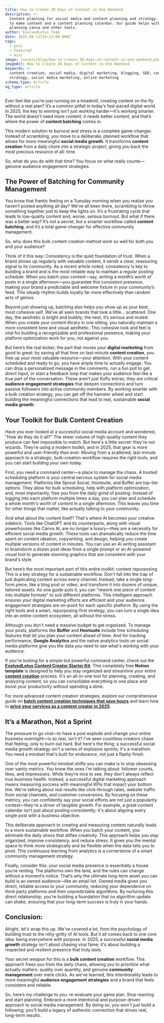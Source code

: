 ```yaml
---
title: How to Create 30 Days of Content in One Weekend
description: >-
  Content planning for social media and content planning and strategy. Learn how
  to make content and a content planning calendar. Our guide helps with content
  planning canva and other tools.
author: EvolvedLotus Team
date: 2025-08-11T19:23:00.000Z
tags:
  - post
  - featured
  - misc
image: /assets/blog/how-to-create-30-days-of-content-in-one-weekend.png
imageAlt: How to Create 30 Days of Content in One Weekend
keywords: >-
  content creation, social media, digital marketing, blogging, SEO, content
  strategy, social media marketing, online marketing
schema_type: Article
og_type: article
---
```

Ever feel like you’re just running on a treadmill, creating content on the fly without a real plan? It’s a common pitfall in today’s fast-paced digital world. In 2025, the key to winning isn't just working harder—it's working smarter. The world doesn't need more content; it needs better content, and that’s where the power of **content batching** comes in.

This modern solution to burnout and stress is a complete game-changer. Instead of scrambling, you move to a deliberate, planned workflow that allows for more meaningful **social media growth**. It transforms **content creation** from a daily chore into a strategic project, giving you back the most precious resource of all: time.

So, what do you do with that time? You focus on what really counts—genuine audience engagement strategies.





## **The Power of Batching for Community Management**

You know that frantic feeling on a Tuesday morning when you realize you haven’t posted anything all day? We’ve all been there, scrambling to throw something together just to keep the lights on. It’s a frustrating cycle that leads to low-quality content and, worse, serious burnout. But what if there was a better way? It’s not a secret, but a smarter workflow called **content batching**, and it’s a total game-changer for effective community management.

So, why does this bulk content creation method work so well for both you and your audience?

Think of it this way: Consistency is the quiet foundation of trust. When a brand shows up regularly with valuable content, it sends a clear, reassuring signal to its community. As a recent article noted, consistency is key to building a brand and is the most reliable way to maintain a regular posting schedule. When you batch your content—say, writing a month’s worth of posts in a single afternoon—you guarantee this consistent presence, making your brand a predictable and welcome fixture in your community’s feed. This steady rhythm builds loyalty far more effectively than random acts of genius.

Beyond just showing up, batching also helps you show up as your best, most cohesive self. We’ve all seen brands that look a little... scattered. One day, the aesthetic is bright and bubbly; the next, it’s serious and muted. When you create your content library in one sitting, you naturally maintain a more consistent tone and visual aesthetic. This cohesive look and feel is vital for building a recognizable and professional presence, making your platform optimization work for you, not against you.

But here’s the real kicker, the part that moves your **digital marketing** from good to great: by saving all that time on last-minute **content creation**, you free up your most valuable resource—your attention. With your content scheduled and ready to go, you have ample time to actually engage. You can drop a personalized message in the comments, run a fun poll to get direct input, or start a feedback loop that makes your audience feel like a true part of the conversation. These aren’t just fluffy extras; they are critical **audience engagement strategies** that deepen connections and turn passive followers into active community members. By working smarter with a bulk creation strategy, you can get off the hamster wheel and start building the meaningful connections that lead to real, sustainable **social media growth**.





## **Your Toolkit for Bulk Content Creation** 

Have you ever looked at a successful social media account and wondered, "How do they do it all?" The sheer volume of high-quality content they produce can feel impossible to match. But here's a little secret: they're not wizards. They’re using a modern toolkit, and in 2025, that gear is more powerful and user-friendly than ever. Moving from a scattered, last-minute approach to a strategic, bulk-creation workflow requires the right tools, and you can start building your own today.

First, you need a command center—a place to manage the chaos. A trusted scheduling platform is your central nervous system for social media management. Platforms like Sprout Social, Hootsuite, and Buffer are top-tier options. They allow for bulk scheduling, help with platform optimization, and, most importantly, free you from the daily grind of posting. Instead of logging into each platform multiple times a day, you can plan and schedule a whole month's worth of content in a single afternoon. This leaves you time for other things that matter, like actually talking to your community.

And what about the content itself? That's where AI becomes your creative sidekick. Tools like ChatGPT and its counterparts, along with visual powerhouses like Canva AI, are no longer a luxury—they are a necessity for efficient social media growth. These tools can dramatically reduce the time spent on content ideation, copywriting, and design, helping you create multiple versions of content in minutes. You can use an AI writing assistant to brainstorm a dozen post ideas from a single prompt or an AI-powered visual tool to generate stunning graphics that are consistent with your brand's style.

But here’s the most important part of this entire toolkit: content repurposing. This is a key strategy for a sustainable workflow. Don't fall into the trap of just duplicating content across every channel. Instead, take a single long-form piece, like a blog post or video, and transform it into dozens of unique, tailored assets. As one guide puts it, you can "rework one piece of content into multiple formats" to suit different platforms. This intelligent approach ensures your digital marketing efforts are efficient and your audience engagement strategies are on-point for each specific platform. By using the right tools and a smart, repurposing-first strategy, you can turn a single idea into an entire content ecosystem, all without the stress.

Although you don't need a massive budget to get organized. To manage your posts, platforms like **Buffer** and **Hootsuite** include free scheduling features that let you plan your content ahead of time. And for tracking performance, **Google Analytics** and the native analytics tools on social media platforms give you the data you need to see what's working with your audience.

If you're looking for a simple but powerful command center, check out the **[EvolvedLotus Content Creator Starter Kit](https://blush-plane-421.notion.site/Content-Creator-Starter-Kit-20d8b0f594ae4297a9fc43654f595375)**. This completely free **Notion template** is designed to help you stay organized and streamline your entire **[content creation](/blog/2025-08-29-batch-content-creation-techniques-that-save-hours/)** process. It's an all-in-one tool for planning, creating, and analyzing content, so you can consolidate everything in one place and boost your productivity without spending a dime.

For more advanced content creation strategies, explore our comprehensive guide on **[batch content creation techniques that save hours](/blog/2025-08-29-batch-content-creation-techniques-that-save-hours/)** and learn how to **[price your services as a content creator in 2025](/blog/2025-08-25-how-to-price-your-services-as-a-content-creator-in-2025/)**.






## **It’s a Marathon, Not a Sprint** 

The pressure to go viral—to have a post explode and change your entire business overnight—is so real, isn't it? I’ve seen countless creators chase that feeling, only to burn out hard. But here's the thing: a successful social media growth strategy isn't a series of explosive sprints; it's a marathon. You need a mindset that's built for endurance, not just a flashy finish.

One of the most powerful mindset shifts you can make is to stop obsessing over vanity metrics. You know the ones I'm talking about: follower counts, likes, and impressions. While they’re nice to see, they don't always reflect true business health. Instead, a successful digital marketing approach means measuring success with meaningful KPIs that impact your bottom line. We're talking about real results like click-through rates, website traffic from social channels, and customer conversions. By focusing on these metrics, you can confidently say your social efforts are not just a popularity contest—they're a driver of tangible growth. For example, a great content calendar isn't just about posting consistently; it's about aligning every single post with a business objective.

This deliberate approach to creating and measuring content naturally leads to a more sustainable workflow. When you batch your content, you eliminate the daily stress that stifles creativity. This approach helps you stay organized, improve consistency, and reduce stress. It gives you the mental space to think more strategically and be flexible when the data tells you to pivot. This continuous learning from analytics is a cornerstone of a smart community management strategy.

Finally, consider this: your social media presence is essentially a house you’re renting. The platforms own the land, and the rules can change without a moment’s notice. That’s why the ultimate long-term asset you can build is an owned audience—like an email list. Owned media gives you direct, reliable access to your community, reducing your dependence on third-party platforms and their unpredictable algorithms. By nurturing this direct relationship, you're building a foundation that no algorithm update can shake, ensuring that your long-term success is truly in your hands.





## **Conclusion:** 

Alright, let's wrap this up. We've covered a lot, from the psychology of building trust to the nitty-gritty of AI tools. But it all comes back to one core idea: being everywhere with purpose. In 2025, a successful **social media growth** strategy isn't about chasing viral fame; it's about building a respected and resilient presence that truly lasts.

Your secret weapon for this is a **bulk content creation** workflow. This approach frees you from the daily chaos, allowing you to prioritize what actually matters: quality over quantity, and genuine **community management** over mere clicks. As we've learned, this intentionality leads to more meaningful **audience engagement strategies** and a brand that feels consistent and reliable.

So, here’s my challenge to you: re-evaluate your game plan. Stop reacting and start planning. Embrace a more intentional and purpose-driven approach to social media management. By doing so, you won't just build a following; you'll build a legacy of authentic connection that drives real, long-term results.
